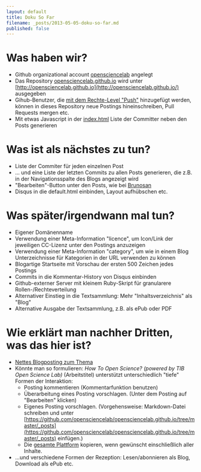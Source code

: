 ```yaml
---
layout: default
title: Doku So Far
filename: _posts/2013-05-05-doku-so-far.md
published: false
---
```


# Was haben wir?

* Github organizational account [opensciencelab](https://github.com/opensciencelab/) angelegt
* Das Repository [opensciencelab.github.io](https://github.com/opensciencelab/opensciencelab.github.io) wird unter [http://opensciencelab.github.io](http://opensciencelab.github.io/) ausgegeben 
* Gihub-Benutzer, die [mit dem Rechte-Level "Push"](https://help.github.com/articles/what-are-the-different-access-permissions) hinzugefügt werden, können in dieses Repository neue Postings hineinschreiben, Pull Requests mergen etc.
* Mit etwas Javascript in der [index.html](https://github.com/opensciencelab/opensciencelab.github.io/blob/master/index.html) Liste der Committer neben den Posts generieren

# Was ist als nächstes zu tun?

* Liste der Commiter für jeden einzelnen Post
* ... und eine Liste der letzten Commits zu allen Posts generieren, die z.B. in der Navigationsspalte des Blogs angezeigt wird
* "Bearbeiten"-Button unter den Posts, wie bei [Brunosan](http://brunosan.eu/2012/07/01/jekyll-pull-requests/)
* Disqus in die default.html einbinden, Layout aufhübschen etc.

# Was später/irgendwann mal tun?

* Eigener Domänenname
* Verwendung einer Meta-Information "licence", um Icon/Link der jeweiligen CC-Lizenz unter den Postings anzuzeigen
* Verwendung einer Meta-Information "category", um wie in einem Blog Unterzeichnisse für Kategorien in der URL verwenden zu können
* Blogartige Startseite mit Vorschau der ersten 500 Zeichen jedes Postings
* Commits in die Kommentar-History von Disqus einbinden 
* Github-externer Server mit kleinem Ruby-Skript für granularere Rollen-/Rechteverteilung
* Alternativer Einstieg in die Textsammlung: Mehr "Inhaltsverzeichnis" als "Blog"
* Alternative Ausgabe der Textsammlung, z.B. als ePub oder PDF

# Wie erklärt man nachher Dritten, was das hier ist?

* [Nettes Blogposting zum Thema](http://kinlane.com/2013/01/02/creating-two-levels-of-open-engagement-with-github-pages-and-disqus/)
* Könnte man so formulieren: *How To Open Science? (powered by TIB Open Science Lab)* (Arbeitstitel) unterstützt unterschiedlich "tiefe" Formen der Interaktion:
  * Posting kommentieren (Kommentarfunktion benutzen)
  * Überarbeitung eines Posting vorschlagen. (Unter dem Posting auf "Bearbeiten" klicken)
  * Eigenes Posting vorschlagen. (Vorgehensweise: Markdown-Datei schreiben und unter [https://github.com/opensciencelab/opensciencelab.github.io/tree/master/_posts](https://github.com/opensciencelab/opensciencelab.github.io/tree/master/_posts) einfügen.)
  * Die [gesamte Plattform](https://github.com/opensciencelab/opensciencelab.github.io/fork) kopieren, wenn gewünscht einschließlich aller Inhalte.
* ...und verschiedene Formen der Rezeption: Lesen/abonnieren als Blog, Download als ePub etc.